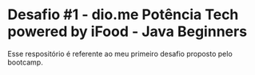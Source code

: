 # Desafio #1 - dio.me Potência Tech powered by iFood - Java Beginners

Esse respositório é referente ao meu primeiro desafio proposto pelo bootcamp. 
